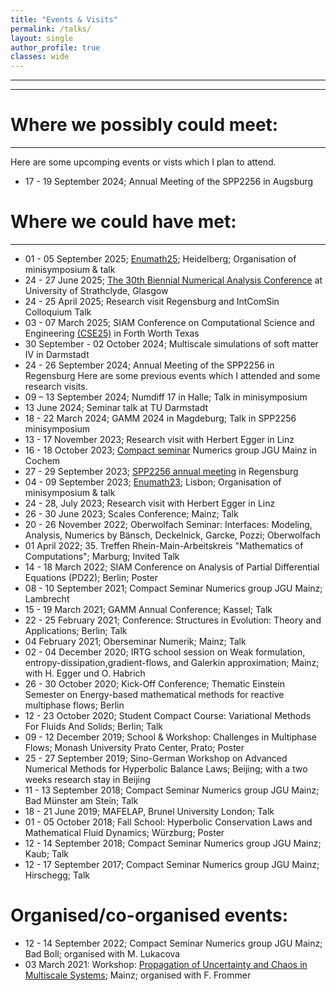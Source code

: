 ```yaml
---
title: "Events & Visits"
permalink: /talks/
layout: single
author_profile: true
classes: wide
---
```

* * *
* * *

Where we possibly could meet:
==================
* * *
Here are some upcomping events or vists which I plan to attend.
- 17 - 19 September 2024; Annual Meeting of the SPP2256 in Augsburg

Where we could have met:
==================
* * *
- 01 - 05 September 2025; [Enumath25](https://enumath2025.eu/); Heidelberg; Organisation of minisymposium & talk
- 24 - 27 June 2025; [The 30th Biennial Numerical Analysis Conference](https://numericalanalysisconference.org.uk/) at University of Strathclyde, Glasgow
- 24 - 25 April 2025; Research visit Regensburg and IntComSin Colloquium Talk
- 03 - 07 March 2025; SIAM Conference on Computational Science and Engineering [(CSE25)](https://www.siam.org/conferences-events/past-event-archive/cse25/) in Forth Worth Texas
- 30 September - 02 October 2024; Multiscale simulations of soft matter IV in Darmstadt
- 24 - 26 September 2024; Annual Meeting of the SPP2256 in Regensburg
Here are some previous events which I attended and some research visits.
- 09 – 13 September 2024; Numdiff 17 in Halle; Talk in minisymposium
- 13 June 2024; Seminar talk at TU Darmstadt
- 18 - 22 March 2024; GAMM 2024 in Magdeburg; Talk in SPP2256 minisymposium
- 13 - 17 November 2023; Research visit with Herbert Egger in Linz
- 16 - 18 October 2023; [Compact seminar](https://www.numerik.mathematik.uni-mainz.de/kompaktseminar-numerik-2023/) Numerics group JGU Mainz in Cochem
- 27 - 29 September 2023; [SPP2256 annual meeting](https://spp2256.ur.de/events/annual-meetings/annual-meeting-2023) in Regensburg
- 04 - 09 September 2023; [Enumath23](https://enumath2023.com/); Lisbon; Organisation of minisymposium & talk
- 24 - 28, July 2023; Research visit with Herbert Egger in Linz
- 26 - 30 June 2023; Scales Conference; Mainz; Talk
- 20 - 26 November 2022; Oberwolfach Seminar: Interfaces: Modeling, Analysis, Numerics by Bänsch, Deckelnick, Garcke, Pozzi; Oberwolfach
- 01 April 2022; 35. Treffen Rhein-Main-Arbeitskreis "Mathematics of Computations"; Marburg; Invited Talk
- 14 - 18 March 2022; SIAM Conference on Analysis of Partial Differential Equations (PD22); Berlin; Poster
- 08 - 10 September 2021; Compact Seminar Numerics group JGU Mainz; Lambrecht
- 15 - 19 March 2021; GAMM Annual Conference; Kassel; Talk
- 22 - 25 February 2021; Conference: Structures in Evolution: Theory and Applications; Berlin; Talk 
- 04 February 2021; Oberseminar Numerik; Mainz; Talk
- 02 - 04 December 2020; IRTG school session on Weak formulation, entropy-dissipation,gradient-flows, and Galerkin
approximation; Mainz; with H. Egger und O. Habrich
- 26 - 30 October 2020; Kick-Off Conference; Thematic Einstein Semester on Energy-based mathematical methods for reactive multiphase flows; Berlin
- 12 - 23 October 2020; Student Compact Course: Variational Methods For Fluids And Solids; Berlin; Talk
- 09 - 12 December 2019; School & Workshop: Challenges in Multiphase Flows; Monash University Prato Center, Prato; Poster
- 25 - 27 September 2019; Sino-German Workshop on Advanced Numerical Methods for Hyperbolic Balance Laws; Beijing; with a two weeks research stay in Beijing
- 11 - 13 September 2018; Compact Seminar Numerics group JGU Mainz; Bad Münster am Stein; Talk
- 18 - 21 June 2019; MAFELAP, Brunel University London; Talk
- 01 - 05 October 2018; Fall School: Hyperbolic Conservation Laws and Mathematical Fluid Dynamics; Würzburg; Poster
- 12 - 14 September 2018; Compact Seminar Numerics group JGU Mainz; Kaub; Talk
- 12 - 17 September 2017; Compact Seminar Numerics group JGU Mainz; Hirschegg; Talk

Organised/co-organised events:
==================
- 12 - 14 September 2022; Compact Seminar Numerics group JGU Mainz; Bad Boll; organised with M. Lukacova
- 03 March 2021: Workshop: [Propagation of Uncertainty and Chaos in Multiscale Systems](https://www.cecam.org/workshop-details/995); Mainz; organised with F. Frommer